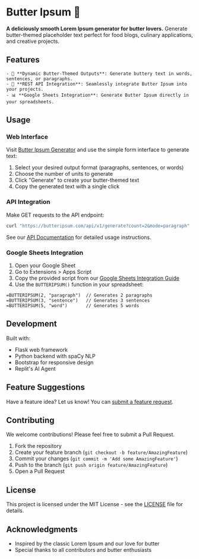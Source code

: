 # Butter Ipsum 🧈

**A deliciously smooth Lorem Ipsum generator for butter lovers.** Generate butter-themed placeholder text perfect for food blogs, culinary applications, and creative projects.

## Features

	- 🧈 **Dynamic Butter-Themed Outputs**: Generate buttery text in words, sentences, or paragraphs.
	- 🔗 **REST API Integration**: Seamlessly integrate Butter Ipsum into your projects.
	- 📊 **Google Sheets Integration**: Generate Butter Ipsum directly in your spreadsheets.

## Usage

### Web Interface

Visit [Butter Ipsum Generator](https://butteripsum.com) and use the simple form interface to generate text:
1. Select your desired output format (paragraphs, sentences, or words)
2. Choose the number of units to generate
3. Click "Generate" to create your butter-themed text
4. Copy the generated text with a single click

### API Integration

Make GET requests to the API endpoint:

```bash
curl "https://butteripsum.com/api/v1/generate?count=2&mode=paragraph"
```

See our [API Documentation](https://butteripsum.com/api/docs) for detailed usage instructions.

### Google Sheets Integration

1. Open your Google Sheet
2. Go to Extensions > Apps Script
3. Copy the provided script from our [Google Sheets Integration Guide](https://butteripsum.com/sheets)
4. Use the `BUTTERIPSUM()` function in your spreadsheet:
```
=BUTTERIPSUM(2, "paragraph")  // Generates 2 paragraphs
=BUTTERIPSUM(3, "sentence")   // Generates 3 sentences
=BUTTERIPSUM(5, "word")       // Generates 5 words
```

## Development

Built with:
- Flask web framework
- Python backend with spaCy NLP
- Bootstrap for responsive design
- Replit's AI Agent

## Feature Suggestions
Have a feature idea? Let us know! You can [submit a feature request](https://github.com/your-repo/issues/new/choose).

## Contributing

We welcome contributions! Please feel free to submit a Pull Request.

1. Fork the repository
2. Create your feature branch (`git checkout -b feature/AmazingFeature`)
3. Commit your changes (`git commit -m 'Add some AmazingFeature'`)
4. Push to the branch (`git push origin feature/AmazingFeature`)
5. Open a Pull Request

## License

This project is licensed under the MIT License - see the [LICENSE](LICENSE) file for details.

## Acknowledgments

- Inspired by the classic Lorem Ipsum and our love for butter
- Special thanks to all contributors and butter enthusiasts

